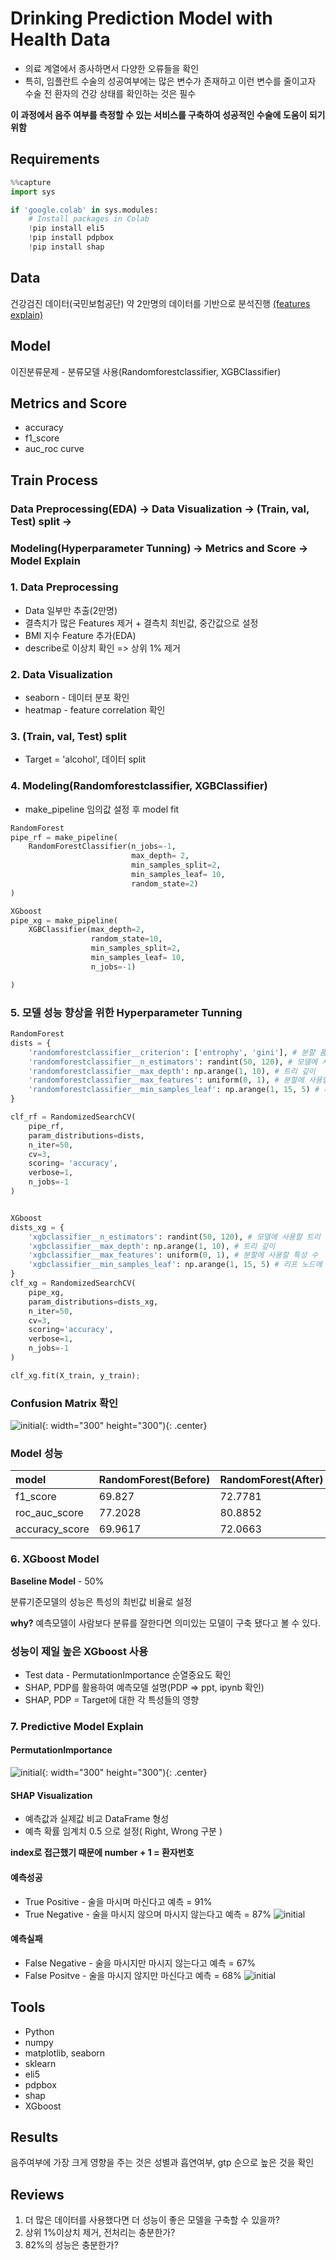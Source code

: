 # Drinking Prediction Model with Health Data
* 의료 계열에서 종사하면서 다양한 오류들을 확인
* 특히, 임플란트 수술의 성공여부에는 많은 변수가 존재하고 이런 변수를 줄이고자 수술 전 환자의 건강 상태를 확인하는 것은 필수

**이 과정에서 음주 여부를 측정할 수 있는 서비스를 구축하여 성공적인 수술에 도움이 되기 위함**


## Requirements

```python
%%capture
import sys

if 'google.colab' in sys.modules:
    # Install packages in Colab
    !pip install eli5
    !pip install pdpbox
    !pip install shap
```


## Data
건강검진 데이터(국민보험공단)
약 2만명의 데이터를 기반으로 분석진행
[(features explain)](https://github.com/kimmy-git/Health_data_project/blob/main/features.txt)

## Model
이진분류문제 - 분류모델 사용(Randomforestclassifier, XGBClassifier)

## Metrics and Score
* accuracy
* f1_score
* auc_roc curve

## Train Process
### Data Preprocessing(EDA) -> Data Visualization -> (Train, val, Test) split -> 
### Modeling(Hyperparameter Tunning) -> Metrics and Score -> Model Explain

### 1. Data Preprocessing
* Data 일부만 추출(2만명)
* 결측치가 많은 Features 제거 + 결측치 최빈값, 중간값으로 설정
* BMI 지수 Feature 추가(EDA)
* describe로 이상치 확인 => 상위 1% 제거

### 2. Data Visualization
* seaborn - 데이터 분포 확인
* heatmap - feature correlation 확인

### 3. (Train, val, Test) split
* Target = 'alcohol', 데이터 split

### 4. Modeling(Randomforestclassifier, XGBClassifier)
* make_pipeline 임의값 설정 후 model fit
```python
RandomForest
pipe_rf = make_pipeline(
    RandomForestClassifier(n_jobs=-1, 
                           max_depth= 2,
                           min_samples_split=2,
                           min_samples_leaf= 10,
                           random_state=2)
)

XGboost
pipe_xg = make_pipeline(
    XGBClassifier(max_depth=2,
                  random_state=10,
                  min_samples_split=2,
                  min_samples_leaf= 10,
                  n_jobs=-1) 

)
```

### 5. 모델 성능 향상을 위한 Hyperparameter Tunning
```python
RandomForest
dists = {
    'randomforestclassifier__criterion': ['entrophy', 'gini'], # 분할 품질을 측정하는 기능
    'randomforestclassifier__n_estimators': randint(50, 120), # 모델에 사용할 트리 개수
    'randomforestclassifier__max_depth': np.arange(1, 10), # 트리 깊이
    'randomforestclassifier__max_features': uniform(0, 1), # 분할에 사용할 특성 수
    'randomforestclassifier__min_samples_leaf': np.arange(1, 15, 5) # 리프 노드에 있어야 할 최소 샘플 수
}

clf_rf = RandomizedSearchCV(
    pipe_rf, 
    param_distributions=dists, 
    n_iter=50, 
    cv=3, 
    scoring= 'accuracy',  
    verbose=1,
    n_jobs=-1
)


XGboost
dists_xg = {
    'xgbclassifier__n_estimators': randint(50, 120), # 모델에 사용할 트리 개수
    'xgbclassifier__max_depth': np.arange(1, 10), # 트리 깊이
    'xgbclassifier__max_features': uniform(0, 1), # 분할에 사용할 특성 수
    'xgbclassifier__min_samples_leaf': np.arange(1, 15, 5) # 리프 노드에 있어야 할 최소 샘플 수
}
clf_xg = RandomizedSearchCV(
    pipe_xg, 
    param_distributions=dists_xg, 
    n_iter=50, 
    cv=3, 
    scoring='accuracy',  
    verbose=1,
    n_jobs=-1
)

clf_xg.fit(X_train, y_train);
```
### Confusion Matrix 확인
![initial](https://user-images.githubusercontent.com/83389640/144187159-6e685fed-43b1-491a-a7b4-efdee5ac0635.png){: width="300" height="300"){: .center}

### Model 성능
|model|RandomForest(Before)|RandomForest(After)|XGboost(Before)|XGboost(After)|
|:-----|:---------|:--------|:--------|:----------|
|f1_score|69.827|72.7781|72.9101|73.1569|
|roc_auc_score|77.2028|80.8852|81.2516|81.3268|
|accuracy_score|69.9617|72.0663|72.5128|72.8316|

### 6. XGboost Model 
**Baseline Model** - 50%

분류기준모델의 성능은 특성의 최빈값 비율로 설정

**why?** 예측모델이 사람보다 분류를 잘한다면 의미있는 모델이 구축 됐다고 볼 수 있다.

### 성능이 제일 높은 XGboost 사용
* Test data - PermutationImportance 순열중요도 확인
* SHAP, PDP를 활용하여 예측모델 설명(PDP => ppt, ipynb 확인)
* SHAP, PDP = Target에 대한 각 특성들의 영향

### 7. Predictive Model Explain

#### PermutationImportance
![initial](https://user-images.githubusercontent.com/83389640/144193904-183dc256-f477-43e0-b6d6-59aa9d985156.png){: width="300" height="300"){: .center}

#### SHAP Visualization
* 예측값과 실제값 비교 DataFrame 형성
* 예측 확률 임계치 0.5 으로 설정( Right, Wrong 구분 )

**index로 접근했기 때문에 number + 1 = 환자번호**
#### 예측성공
* True Positive - 술을 마시며 마신다고 예측 = 91%
* True Negative - 술을 마시지 않으며 마시지 않는다고 예측 = 87%
![initial](https://user-images.githubusercontent.com/83389640/144185757-731d1ac0-967c-4cf1-92f9-aef6a2b4c8a6.png)
#### 예측실패
* False Negative - 술을 마시지만 마시지 않는다고 예측 = 67%
* False Positve - 술을 마시지 않지만 마신다고 예측 = 68%
![initial](https://user-images.githubusercontent.com/83389640/144185800-f7540fea-9873-44f0-946b-d02b5d5c96dc.png)

## Tools
* Python
* numpy
* matplotlib, seaborn
* sklearn
* eli5
* pdpbox
* shap
* XGboost

## Results
음주여부에 가장 크게 영향을 주는 것은 성별과 흡연여부, gtp 순으로 높은 것을 확인

## Reviews
1. 더 많은 데이터를 사용했다면 더 성능이 좋은 모델을 구축할 수 있을까?
2. 상위 1%이상치 제거, 전처리는 충분한가? 
3. 82%의 성능은 충분한가?
